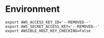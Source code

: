 # Environment 
```
export AWS_ACCESS_KEY_ID='--REMOVED--'
export AWS_SECRET_ACCESS_KEY='--REMOVED--'
export ANSIBLE_HOST_KEY_CHECKING=False
```
